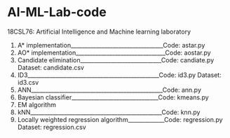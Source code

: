 # AI-ML-Lab-code

18CSL76: Artificial Intelligence and Machine learning laboratory

1. A* implementation_________________________________Code: astar.py
2. AO* implementation________________________________Code: aostar.py
3. Candidate elimination_____________________________Code: candiate.py Dataset: candidate.csv
4. ID3_______________________________________________Code: id3.py Dataset: id3.csv
5. ANN_______________________________________________Code: ann.py
6. Bayesian classifier_______________________________Code: kmeans.py
7. EM algorithm
8. kNN_______________________________________________Code: knn.py
9. Locally weighted regression algorithm_____________Code: regression.py Dataset: regression.csv
